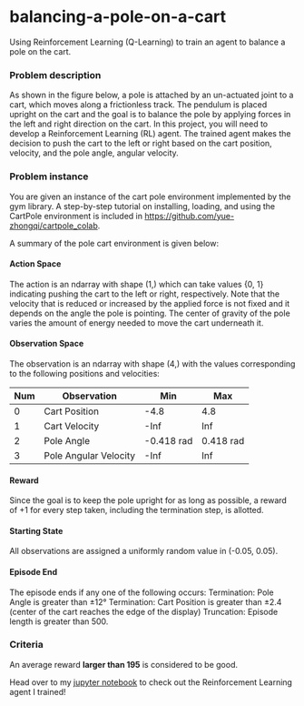 # balancing-a-pole-on-a-cart
Using Reinforcement Learning (Q-Learning) to train an agent to balance a pole on the cart.


### Problem description
As shown in the figure below, a pole is attached by an un-actuated joint to a cart, which moves along a frictionless track. The pendulum is placed upright on the cart and the goal is to balance the pole by applying forces in the left and right direction on the cart. In this project, you will need to develop a Reinforcement Learning (RL) agent. The trained agent makes the decision to push the cart to the left or right based on the cart position, velocity, and the pole angle, angular velocity.

### Problem instance
You are given an instance of the cart pole environment implemented by the gym library. A step-by-step tutorial on installing, loading, and using the CartPole environment is included in https://github.com/yue-zhongqi/cartpole_colab.

A summary of the pole cart environment is given below:

#### Action Space
The action is an ndarray with shape (1,) which can take values {0, 1} indicating pushing the cart to the left or right, respectively. Note that the velocity that is reduced or increased by the applied force is not fixed and it depends on the angle the pole is pointing. The center of gravity of the pole varies the amount of energy needed to move the cart underneath it.

#### Observation Space
The observation is an ndarray with shape (4,) with the values corresponding to the following positions and velocities:

| Num | Observation | Min | Max |
| --- | --- | --- | --- | 
| 0 | Cart Position | -4.8 | 4.8 |
| 1 | Cart Velocity | -Inf | Inf |
| 2 | Pole Angle | -0.418 rad | 0.418 rad |
| 3 | Pole Angular Velocity | -Inf | Inf  |

#### Reward
Since the goal is to keep the pole upright for as long as possible, a reward of +1 for every step taken, including the termination step, is allotted.

#### Starting State
All observations are assigned a uniformly random value in (-0.05, 0.05).

#### Episode End
The episode ends if any one of the following occurs:
Termination: Pole Angle is greater than ±12°
Termination: Cart Position is greater than ±2.4 (center of the cart reaches the edge of the display)
Truncation: Episode length is greater than 500.


### Criteria
An average reward **larger than 195** is considered to be good.

Head over to my [jupyter notebook](cartpole_reinforcement_learning.ipynb) to check out the Reinforcement Learning agent I trained!
